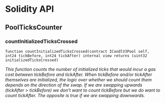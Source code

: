 # Solidity API

## PoolTicksCounter

### countInitializedTicksCrossed

```solidity
function countInitializedTicksCrossed(contract ICandlV3Pool self, int24 tickBefore, int24 tickAfter) internal view returns (uint32 initializedTicksCrossed)
```

_This function counts the number of initialized ticks that would incur a gas cost between tickBefore and tickAfter.
When tickBefore and/or tickAfter themselves are initialized, the logic over whether we should count them depends on the
direction of the swap. If we are swapping upwards (tickAfter > tickBefore) we don't want to count tickBefore but we do
want to count tickAfter. The opposite is true if we are swapping downwards._


